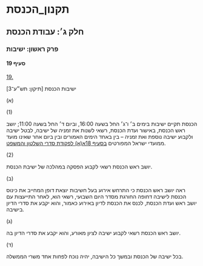 # תקנון_הכנסת

## חלק ג׳: עבודת הכנסת

### פרק ראשון: ישיבות

#### סעיף 19

[19.](https://he.wikisource.org/wiki/תקנון_הכנסת#s_yp_19)

ישיבות הכנסת [תיקון: תש״ע־3]

(א)

(1)

הכנסת תקיים ישיבות בימים ב׳ ו־ג׳ החל בשעה 16:00, וביום ד׳ החל בשעה
11:00; יושב ראש הכנסת, באישור ועדת הכנסת, רשאי לשנות את זמניה של ישיבה,
לבטל ישיבה ולקבוע ישיבה נוספת ואת זמניה – בין באחד הימים האמורים ובין
ביום אחר שאינו מועד ממועדי ישראל המפורטים [בסעיף 18א(א) לפקודת סדרי השלטון והמשפט](https://he.wikisource.org/wiki/פקודת_סדרי_השלטון_והמשפט#סעיף_18א "פקודת סדרי השלטון והמשפט").

(2)

יושב ראש הכנסת רשאי לקבוע הפסקה במהלכה של ישיבת הכנסת.

(ב)

ראה יושב
ראש הכנסת כי התרחש אירוע בעל חשיבות יוצאת דופן המחייב את כינוס הכנסת
לישיבה דחופה החורגת מסדר היום השבועי, רשאי הוא, לאחר התייעצות עם יושב
ראש ועדת הכנסת, לכנס את הכנסת לדיון באירוע כאמור, והוא יקבע את סדרי
הדיון בישיבה.

(ג)

יושב ראש הכנסת רשאי לקבוע ישיבה לציון מאורע, והוא יקבע את סדרי הדיון בה.

(ד)

בכל ישיבה של הכנסת ובמשך כל הישיבה, יהיה נוכח לפחות אחד משרי הממשלה.